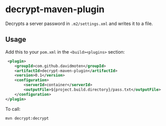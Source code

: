 decrypt-maven-plugin
=====================

Decrypts a server password in `.m2/settings.xml` and writes it to a file.

Usage
------------

Add this to your `pom.xml` in the `<build><plugins>` section:

```xml
 <plugin>
    <groupId>com.github.davidmoten</groupId>
    <artifactId>decrypt-maven-plugin</artifactId>
    <version>0.1</version>
    <configuration>
        <serverId>container</serverId>
        <outputFile>${project.build.directory}/pass.txt</outputFile>
    </configuration>
</plugin>
```

To call:

```bash
mvn decrypt:decrypt
```

